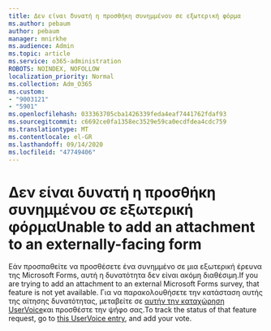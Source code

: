 ```yaml
---
title: Δεν είναι δυνατή η προσθήκη συνημμένου σε εξωτερική φόρμα
ms.author: pebaum
author: pebaum
manager: mnirkhe
ms.audience: Admin
ms.topic: article
ms.service: o365-administration
ROBOTS: NOINDEX, NOFOLLOW
localization_priority: Normal
ms.collection: Adm_O365
ms.custom:
- "9003121"
- "5901"
ms.openlocfilehash: 033363705cba1426339feda4eaf7441762fdaf93
ms.sourcegitcommit: c6692ce0fa1358ec3529e59ca0ecdfdea4cdc759
ms.translationtype: MT
ms.contentlocale: el-GR
ms.lasthandoff: 09/14/2020
ms.locfileid: "47749406"
---
```

# <a name="unable-to-add-an-attachment-to-an-externally-facing-form"></a><span data-ttu-id="de4e1-102">Δεν είναι δυνατή η προσθήκη συνημμένου σε εξωτερική φόρμα</span><span class="sxs-lookup"><span data-stu-id="de4e1-102">Unable to add an attachment to an externally-facing form</span></span>

<span data-ttu-id="de4e1-103">Εάν προσπαθείτε να προσθέσετε ένα συνημμένο σε μια εξωτερική έρευνα της Microsoft Forms, αυτή η δυνατότητα δεν είναι ακόμη διαθέσιμη.</span><span class="sxs-lookup"><span data-stu-id="de4e1-103">If you are trying to add an attachment to an external Microsoft Forms survey, that feature is not yet available.</span></span> <span data-ttu-id="de4e1-104">Για να παρακολουθήσετε την κατάσταση αυτής της αίτησης δυνατότητας, μεταβείτε σε [αυτήν την καταχώρηση UserVoice](https://go.microsoft.com/fwlink/?linkid=2133069)και προσθέστε την ψήφο σας.</span><span class="sxs-lookup"><span data-stu-id="de4e1-104">To track the status of that feature request, go to [this UserVoice entry](https://go.microsoft.com/fwlink/?linkid=2133069), and add your vote.</span></span>
